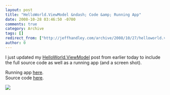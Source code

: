 ```yaml
---
layout: post
title: "HelloWorld.ViewModel &ndash; Code &amp; Running App"
date: 2008-10-28 03:46:50 -0700
comments: true
category: Archive
tags: []
redirect_from: ["http://jeffhandley.com/archive/2008/10/27/helloworld.viewmodel-ndash-code-amp-running-app"]
author: 0
---
```

<!-- more -->
<p>I just updated my <a href="http://blog.jeffhandley.com/archive/2008/10/27/helloworld.viewmodel.aspx">HelloWorld.ViewModel</a> post from earlier today to include the full source code as well as a running app (and a screen shot).</p>  <p>Running app <a title="Hello World ViewModel Running App" href="/Files/HelloWorldViewModel.html">here</a>.    <br />Source code <a title="Hello World ViewModel code" href="/Files/HelloWorldViewModel.zip">here</a>.</p>  <p><img src="http://blog.jeffhandley.com/Images/PostImages/HelloWorld.ViewModel_121C6/HelloWorldViewModel.png" /></p>

